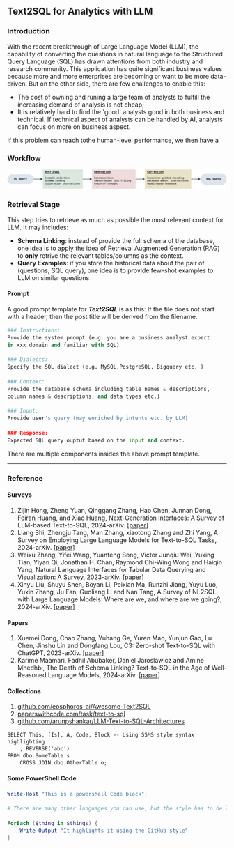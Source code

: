 ## Text2SQL for Analytics with LLM

### Introduction
With the recent breakthrough of Large Language Model (LLM), the capability of converting the questions in natural language to the Structured Query Language (SQL) has drawn attentions from both industry and research community. This application has quite significant business values because more and more enterprises are becoming or want to be more data-driven. But on the other side, there are few challenges to enable this:
* The cost of owning and runing a large team of analysts to fulfill the increasing demand of analysis is not cheap;
* It is relatively hard to find the 'good' analysts good in both business and technical. If technical aspect of analysts can be handled by AI, analysts can focus on more on business aspect.

If this problem can reach tothe human-level performance, we then have a 

### Workflow
![alt text](https://github.com/codingneo/codingneo.github.io/raw/main/_images/text2sql_flow.png "A typical Text2SQL workflow comparised of retrieval, generation and correction stages")

### Retrieval Stage
This step tries to retrieve as much as possible the most relevant context for LLM. It may includes: 
* **Schema Linking**: instead of provide the full schema of the database, one idea is to apply the idea of Retrieval Augmented Generation (RAG) to __only__ retrive the relevant tables/columns as the context.
* **Query Examples**: if you store the historical data about the pair of (questions, SQL query), one idea is to provide few-shot examples to LLM on similar questions


#### Prompt
A good prompt template for **_Text2SQL_** is as this:
If the file does not start with a header, then the post title will be derived from the filename.

```python
### Instructions:
Provide the system prompt (e.g. you are a business analyst expert
in xxx domain and familiar with SQL)

### Dialects:
Specify the SQL dialect (e.g. MySQL,PostgreSQL, Bigquery etc. )

### Context:
Provide the database schema including table names & descriptions,
column names & descriptions, and data types etc.)

### Input:
Provide user's query (may enriched by intents etc. by LLM)

### Response:
Expected SQL query ouptut based on the input and context.
```
There are multiple components insides the above prompt template. 

---

### Reference
#### Surveys
1. Zijin Hong, Zheng Yuan, Qinggang Zhang, Hao Chen, Junnan Dong, Feiran Huang, and Xiao Huang, Next-Generation Interfaces: A Survey of LLM-based Text-to-SQL, 2024-arXiv. [[paper](https://arxiv.org/html/2406.08426)]
2. Liang Shi, Zhengju Tang, Man Zhang, xiaotong Zhang and Zhi Yang, A Survey on Employing Large Language Models for Text-to-SQL Tasks, 2024-arXiv. [[paper](https://arxiv.org/pdf/2407.15186)]
3. Weixu Zhang, Yifei Wang, Yuanfeng Song, Victor Junqiu Wei, Yuxing Tian, Yiyan Qi, Jonathan H. Chan, Raymond Chi-Wing Wong and Haiqin Yang, Natural Language Interfaces for Tabular Data Querying and Visualization: A Survey, 2023-arXiv. [[paper](https://arxiv.org/abs/2310.17894)]
4. Xinyu Liu, Shuyu Shen, Boyan Li, Peixian Ma, Runzhi Jiang, Yuyu Luo, Yuxin Zhang, Ju Fan, Guoliang Li and Nan Tang, A Survey of NL2SQL with Large Language Models: Where are we, and where are we going?, 2024-arXiv. [[paper](https://arxiv.org/abs/2408.05109)]

#### Papers
1. Xuemei Dong, Chao Zhang, Yuhang Ge, Yuren Mao, Yunjun Gao, Lu Chen, Jinshu Lin and Dongfang Lou, C3: Zero-shot Text-to-SQL with ChatGPT, 2023-arXiv. [[paper](https://arxiv.org/pdf/2307.07306)]
2. Karime Maamari, Fadhil Abubaker, Daniel Jaroslawicz and Amine Mhedhbi, The Death of Schema Linking? Text-to-SQL in the Age of Well-Reasoned Language Models, 2024-arXiv. [[paper](https://arxiv.org/abs/2408.07702)]

#### Collections
1. [github.com/eosphoros-ai/Awesome-Text2SQL](https://github.com/eosphoros-ai/Awesome-Text2SQL)
2. [paperswithcode.com/task/text-to-sql](https://paperswithcode.com/task/text-to-sql)
3. [github.com/arunpshankar/LLM-Text-to-SQL-Architectures](https://github.com/arunpshankar/LLM-Text-to-SQL-Architectures)

```tsql
SELECT This, [Is], A, Code, Block -- Using SSMS style syntax highlighting
    , REVERSE('abc')
FROM dbo.SomeTable s
    CROSS JOIN dbo.OtherTable o;
```

#### Some PowerShell Code

```powershell
Write-Host "This is a powershell Code block";

# There are many other languages you can use, but the style has to be loaded first

ForEach ($thing in $things) {
    Write-Output "It highlights it using the GitHub style"
}
```
